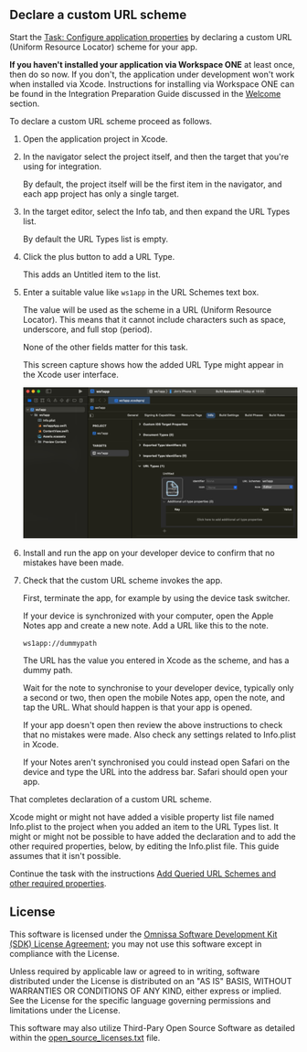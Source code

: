 ## Declare a custom URL scheme
Start the [Task: Configure application properties](../readme.md) by declaring a
custom URL (Uniform Resource Locator) scheme for your app.

**If you haven't installed your application via Workspace ONE** at least once,
then do so now. If you don't, the application under development won't work when
installed via Xcode. Instructions for installing via Workspace ONE can be found
in the Integration Preparation Guide discussed in the
[Welcome](../../01Welcome/readme.md) section.

To declare a custom URL scheme proceed as follows.

1.  Open the application project in Xcode.

2.  In the navigator select the project itself, and then the target that you're
    using for integration.

    By default, the project itself will be the first item in the navigator, and
    each app project has only a single target.

3.  In the target editor, select the Info tab, and then expand the URL Types
    list.

    By default the URL Types list is empty.

4.  Click the plus button to add a URL Type.

    This adds an Untitled item to the list.

5.  Enter a suitable value like `ws1app` in the URL Schemes text box.

    The value will be used as the scheme in a URL (Uniform Resource Locator).
    This means that it cannot include characters such as space, underscore, and
    full stop (period).

    None of the other fields matter for this task.

    This screen capture shows how the added URL Type might appear in the Xcode
    user interface.

    ![**Screen Capture:** Xcode Target URL Types](Screen_XcodeURLTypes.png)

6.  Install and run the app on your developer device to confirm that no mistakes
    have been made.

7.  Check that the custom URL scheme invokes the app.

    First, terminate the app, for example by using the device task switcher.

    If your device is synchronized with your computer, open the Apple Notes app
    and create a new note. Add a URL like this to the note.

        ws1app://dummypath

    The URL has the value you entered in Xcode as the scheme, and has a dummy
    path.

    Wait for the note to synchronise to your developer device, typically only a
    second or two, then open the mobile Notes app, open the note, and tap the
    URL. What should happen is that your app is opened.
    
    If your app doesn't open then review the above instructions to check that no
    mistakes were made. Also check any settings related to Info.plist in Xcode.

    If your Notes aren't synchronised you could instead open Safari on the
    device and type the URL into the address bar. Safari should open your app.

That completes declaration of a custom URL scheme.

Xcode might or might not have added a visible property list file named
Info.plist to the project when you added an item to the URL Types list. It might
or might not be possible to have added the declaration and to add the other
required properties, below, by editing the Info.plist file. This guide assumes
that it isn't possible.

Continue the task with the instructions
[Add Queried URL Schemes and other required properties](../02Add-Queried-URL-Schemes-and-other-required-properties/readme.md).

## License

This software is licensed under the [Omnissa Software Development Kit (SDK) License Agreement](https://static.omnissa.com/sites/default/files/omnissa-sdk-agreement.pdf); you may not use this software except in compliance with the License.

Unless required by applicable law or agreed to in writing, software distributed under the License is distributed on an "AS IS" BASIS, WITHOUT WARRANTIES OR CONDITIONS OF ANY KIND, either express or implied. See the License for the specific language governing permissions and limitations under the License.

This software may also utilize Third-Pary Open Source Software as detailed within the [open_source_licenses.txt](open_source_licenses.txt) file.
